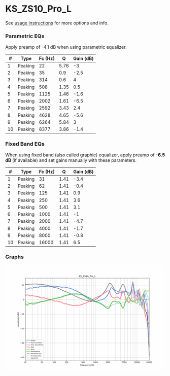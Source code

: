 # KS_ZS10_Pro_L
See [usage instructions](https://github.com/jaakkopasanen/AutoEq#usage) for more options and info.

### Parametric EQs
Apply preamp of -4.1 dB when using parametric equalizer.

|   # | Type    |   Fc (Hz) |    Q |   Gain (dB) |
|-----|---------|-----------|------|-------------|
|   1 | Peaking |        22 | 5.76 |        -3   |
|   2 | Peaking |        35 | 0.9  |        -2.5 |
|   3 | Peaking |       314 | 0.6  |         4   |
|   4 | Peaking |       508 | 1.35 |         0.5 |
|   5 | Peaking |      1125 | 1.46 |        -1.6 |
|   6 | Peaking |      2002 | 1.61 |        -6.5 |
|   7 | Peaking |      2592 | 3.43 |         2.4 |
|   8 | Peaking |      4628 | 4.65 |        -5.6 |
|   9 | Peaking |      6264 | 5.84 |         3   |
|  10 | Peaking |      8377 | 3.86 |        -1.4 |

### Fixed Band EQs
When using fixed band (also called graphic) equalizer, apply preamp of **-6.5 dB** (if available) and set gains manually with these parameters.

|   # | Type    |   Fc (Hz) |    Q |   Gain (dB) |
|-----|---------|-----------|------|-------------|
|   1 | Peaking |        31 | 1.41 |        -3.4 |
|   2 | Peaking |        62 | 1.41 |        -0.4 |
|   3 | Peaking |       125 | 1.41 |         0.9 |
|   4 | Peaking |       250 | 1.41 |         3.6 |
|   5 | Peaking |       500 | 1.41 |         3.1 |
|   6 | Peaking |      1000 | 1.41 |        -1   |
|   7 | Peaking |      2000 | 1.41 |        -4.7 |
|   8 | Peaking |      4000 | 1.41 |        -1.7 |
|   9 | Peaking |      8000 | 1.41 |        -0.8 |
|  10 | Peaking |     16000 | 1.41 |         6.5 |

### Graphs
![](./KS_ZS10_Pro_L.png)

